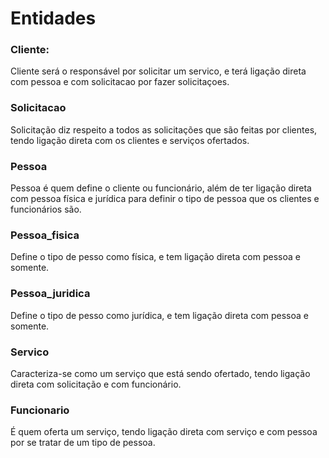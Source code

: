 # Entidades
### Cliente:
Cliente será o responsável por solicitar um servico, e terá ligação direta com pessoa e com solicitacao por fazer solicitaçoes.
### Solicitacao
Solicitação diz respeito a todos as solicitações que são feitas por clientes, tendo ligação direta com os clientes e serviços ofertados.
### Pessoa
Pessoa é quem define o cliente ou funcionário, além de ter ligação direta com pessoa física e jurídica para definir o tipo de pessoa que os clientes e funcionários são.
### Pessoa_fisica
Define o tipo de pesso como física, e tem ligação direta com pessoa e somente.
### Pessoa_juridica
Define o tipo de pesso como jurídica, e tem ligação direta com pessoa e somente.
### Servico
Caracteriza-se como um serviço que está sendo ofertado, tendo ligação direta com solicitação e com funcionário.
### Funcionario
É quem oferta um serviço, tendo ligação direta com serviço e com pessoa por se tratar de um tipo de pessoa.
